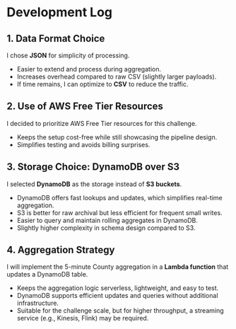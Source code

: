 # Development Log

## 1. Data Format Choice
I chose **JSON** for simplicity of processing.
- Easier to extend and process during aggregation.
- Increases overhead compared to raw CSV (slightly larger payloads).
- If time remains, I can optimize to **CSV** to reduce the traffic.

## 2. Use of AWS Free Tier Resources
I decided to prioritize AWS Free Tier resources for this challenge.
- Keeps the setup cost-free while still showcasing the pipeline design.
- Simplifies testing and avoids billing surprises.

## 3. Storage Choice: DynamoDB over S3
I selected **DynamoDB** as the storage instead of **S3 buckets**.
- DynamoDB offers fast lookups and updates, which simplifies real-time aggregation.
- S3 is better for raw archival but less efficient for frequent small writes.
- Easier to query and maintain rolling aggregates in DynamoDB.
- Slightly higher complexity in schema design compared to S3.

## 4. Aggregation Strategy
I will implement the 5-minute County aggregation in a **Lambda function** that updates a DynamoDB table.
- Keeps the aggregation logic serverless, lightweight, and easy to test.
- DynamoDB supports efficient updates and queries without additional infrastructure.
- Suitable for the challenge scale, but for higher throughput, a streaming service (e.g., Kinesis, Flink) may be required.
